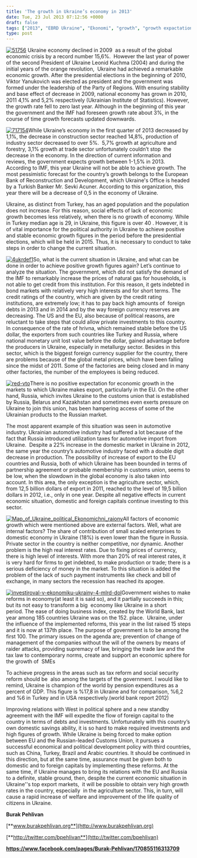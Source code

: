 ```yaml
---
title: 'The growth in Ukraine’s economy in 2013'
date: Tue, 23 Jul 2013 07:12:56 +0000
draft: false
tags: ["2013", "EBRD Ukraine", "Ekonomi", "growth", "growth expactations in Ukraine", "Growth in Ukraine 2013", "Şevki Acuner", "ukraine economy", "Ukraine EU Relations", "Ukraine Russia Relations", "ukrainian economy", "Ukrayna", "Ukrayna Dış İlişkileri"]
type: post
---
```


[![51756](http://burakpehlivan.org/wp-content/uploads/2013/07/51756.jpg)](http://burakpehlivan.org/1601/the-growth-in-ukraines-economy-in-2013/attachment/51756/)
Ukraine economy declined in 2009  as a result of the global economic crisis by a record number 15,6%.  However the last year of power of the second President of Ukraine Leonid Kuchma (2004) and during the initial years of the orange revolution,  Ukraine had achieved a remarkable economic growth. After the presidential elections in the beginning of 2010, Viktor Yanukovich was elected as president and the government was formed under the leadership of the Party of Regions. With ensuring stability and base effect of decrease in 2009, national economy has grown in 2010, 2011 4,1% and 5,2% respectively (Ukrainian Institute of Statistics). However, the growth rate fell to zero last year. Although in the beginning of this year the government and the IMF had foreseen growth rate about 3%, in the course of time growth forecasts updated downwards.

[![717154](http://burakpehlivan.org/wp-content/uploads/2013/07/717154.jpg)](http://burakpehlivan.org/1601/the-growth-in-ukraines-economy-in-2013/attachment/717154/)While Ukraine’s economy in the first quarter of 2013 decreased by 1,1%, the decrease in construction sector reached 14,8%, production of industry sector decreased to over 5%.  5,7% growth at agriculture and forestry, 3,1% growth at trade sector unfortunately couldn’t stop  the decrease in the economy. In the direction of current information and reviews, the government expects growth between 1-1,5% in 2013. According to IMF, this year Ukraine will not be able to achieve growth. The most pessimistic forecast for the country’s growth belongs to the European Bank of Reconstruction and Development, which Ukraine's Office is headed by a Turkish Banker Mr. Sevki Acuner. According to this organization, this year there will be a decrease of 0,5 in the economy of Ukraine.

Ukraine, as distinct from Turkey, has an aged population and the population does not increase. For this reason, social effects of lack of economic growth becomes less relatively, when there is no growth of economy. While in Turkey median age is 29, in Ukraine, this figure is over 40 . However, it is of vital importance for the political authority in Ukraine to achieve positive and stable economic growth figures in the period before the presidential elections, which will be held in 2015. Thus, it is necessary to conduct to take steps in order to change the current situation.

[![4ukrdef1](http://burakpehlivan.org/wp-content/uploads/2013/07/4ukrdef1.jpg)](http://burakpehlivan.org/1601/the-growth-in-ukraines-economy-in-2013/4ukrdef1/)So, what is the current situation in Ukraine, and what can be done in order to achieve positive growth figures again? Let’s continue to analyze the situation. The government, which did not satisfy the demand of the IMF to remarkably increase the prices of natural gas for households, is not able to get credit from this institution. For this reason, it gets indebted in bond markets with relatively very high interests and for short terms. The credit ratings of the country, which are given by the credit rating institutions, are extremely low; it has to pay back high amounts of  foreign debts in 2013 and in 2014 and by the way foreign currency reserves are  decreasing. The US and the EU, also because of political reasons, are reluctant to take steps that could allow private investments to this country. In consequence of the rate of hrivna, which remained stable before the US dollar, the exporters from such countries like Turkey and Russia, where national monetary unit lost value before the dollar, gained advantage before the producers in Ukraine, especially in metallurgy sector. Besides in this sector, which is the biggest foreign currency supplier for the country, there are problems because of the global metal prices, which have been falling since the midst of 2011. Some of the factories are being closed and in many other factories, the number of the employees is being reduced.

[![red-vto](http://burakpehlivan.org/wp-content/uploads/2013/07/red-vto.jpg)](http://burakpehlivan.org/1601/the-growth-in-ukraines-economy-in-2013/red-vto/)There is no positive expectation for economic growth in the markets to which Ukraine makes export, particularly in the EU. On the other hand, Russia, which invites Ukraine to the customs union that is established by Russia, Belarus and Kazakhstan and sometimes even exerts pressure on Ukraine to join this union, has been hampering access of some of the Ukrainian products to the Russian market.

The most apparent example of this situation was seen in automotive industry. Ukrainian automotive industry had suffered a lot because of the fact that Russia introduced utilization taxes for automotive import from Ukraine.  Despite a 22% increase in the domestic market in Ukraine in 2012, the same year the country’s automotive industry faced with a double digit decrease in production. The possibility of increase of export to the EU countries and Russia, both of which Ukraine has been bounded in terms of partnership agreement or probable membership in customs union, seems to be low, when the slowdown in the global economy is also taken into account. In this area, the only exception is the agriculture sector, which, from 12,5 billion dollars of export in 2011, reached to the level of 19,5 billion dollars in 2012, i.e., only in one year. Despite all negative effects in current economic situation, domestic and foreign capitals continue investing to this sector.

[![Map_of_Ukraine_political_Ekonomichni_raiony](http://burakpehlivan.org/wp-content/uploads/2013/07/Map_of_Ukraine_political_Ekonomichni_raiony.png)](http://burakpehlivan.org/1601/the-growth-in-ukraines-economy-in-2013/map_of_ukraine_political_ekonomichni_raiony/)All factors of economic growth which were mentioned above are external factors. Well, what are internal factors? The share of contribution of small scaled enterprises to domestic economy in Ukraine (18%) is even lower than the figure in Russia. Private sector in the country is neither competitive, nor dynamic. Another problem is the high real interest rates. Due to fixing prices of currency,  there is high level of interests. With more than 20% of real interest rates, it is very hard for firms to get indebted, to make production or trade; there is a serious deficiency of money in the market. To this situation is added the problem of the lack of such payment instruments like check and bill of exchange, in many sectors the recession has reached its apogee.

[![investiroval-v-ekonomiku-ukrainy-4-mlrd-dol](http://burakpehlivan.org/wp-content/uploads/2013/07/investiroval-v-ekonomiku-ukrainy-4-mlrd-dol.jpg)](http://burakpehlivan.org/1601/the-growth-in-ukraines-economy-in-2013/investiroval-v-ekonomiku-ukrainy-4-mlrd-dol/)Government wishes to make reforms in economy(at least it is said so), and it partially succeeds in this; but its not easy to transform a big  economy like Ukraine in a short period. The ease of doing business index, created by the World Bank, last year among 185 countries Ukraine was on the 152. place.  Ukraine, under the influence of the implemented reforms, this year in the list raised 15 steps and it is now at 137th place. The purpose of government is to be among the first 100. The primary issues on the agenda are; prevention of change of management of the companies without the will of the owners by means of raider attacks, providing supremacy of law, bringing the trade law and the tax law to contemporary norms, create and support an economic sphere for the growth of  SMEs

To achieve progress in the areas such as tax reform and social security reform should be  also among the targets of the government. I would like to remind, Ukraine is champion of the world by pension expenditures as a percent of GDP. This figure is %17,8 in Ukraine and for comparison, %6,2 and %6 in Turkey and in USA respectively.(world bank report 2012)

Improving relations with West in political sphere and a new standby agreement with the IMF will expedite the flow of foreign capital to the country in terms of debts and investments. Unfortunately with this country’s own domestic savings ability, it is so hard to make required investments and high figures of growth. While Ukraine is being forced to make option between EU and the Russian-leaded Customs Union, it pursues a successful economical and political development policy with third countries, such as China, Turkey, Brazil and Arabic countries. It should be continued in this direction, but at the same time, assurance must be given both to domestic and to foreign capitals by implementing these reforms. At the same time, if Ukraine manages to bring its relations with the EU and Russia to a definite, stable ground, then, despite the current economic situation in Ukraine''s top export markets,  it will be possible to obtain very high growth rates in the country, especially  in the agriculture sector. This, in turn, will cause a rapid increase of welfare and improvement of the life quality of citizens in Ukraine.

**Burak Pehlivan**

[**www.burakpehlivan.org**](http://www.burakpehlivan.org)

[**http://twitter.com/bpehlivan**](http://twitter.com/bpehlivan)

**https://www.facebook.com/pages/Burak-Pehlivan/170855116313709**

